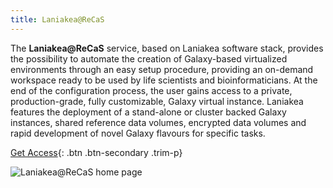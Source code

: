 ```yaml
---
title: Laniakea@ReCaS
---
```


<div class="row">
<div class="col-sm-6">

The **Laniakea@ReCaS** service, based on Laniakea software stack, provides the possibility to automate the creation of Galaxy-based virtualized environments through an easy setup procedure, providing an on-demand workspace ready to be used by life scientists and bioinformaticians. At the end of the configuration process, the user gains access to a private, production-grade, fully customizable, Galaxy virtual instance. Laniakea features the deployment of a stand-alone or cluster backed Galaxy instances, shared reference data volumes, encrypted data volumes and rapid development of novel Galaxy flavours for specific tasks.

[Get Access](https://laniakea-elixir-it.github.io/laniakea_at_recas){: .btn .btn-secondary .trim-p}

</div>
<div class="col-sm-6">

![Laniakea@ReCaS home page](/images/screenshots/laniakea-release.png)

</div>
</div>
